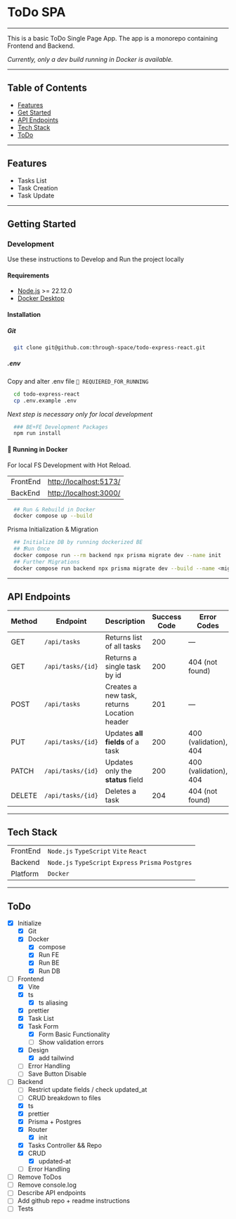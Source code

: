# ToDo SPA
___
This is a basic ToDo Single Page App.
The app is a monorepo containing Frontend and Backend.

*Currently, only a dev build running in Docker is available.*
___

## Table of Contents

- [Features](#features)
- [Get Started](#getting-started)
- [API Endpoints](#api-endpoints)
- [Tech Stack](#tech-stack)
- [ToDo](#todo)

___

## Features
  - Tasks List
  - Task Creation
  - Task Update

___

## Getting Started

### Development

Use these instructions to Develop and Run the project locally

#### Requirements
- [Node.js](https://nodejs.org/en/download) >= 22.12.0
- [Docker Desktop](https://www.docker.com/products/docker-desktop/)

#### Installation

##### Git
```sh
  git clone git@github.com:through-space/todo-express-react.git
```

##### .env
Copy and alter .env file `🚩 REQUIERED_FOR_RUNNING`

```sh
  cd todo-express-react
  cp .env.example .env
```
*Next step is necessary only for local development*
```sh
  ### BE+FE Development Packages
  npm run install
```

#### 🚩 Running in Docker

For local FS Development with Hot Reload.

| |                                                  |
|---|--------------------------------------------------|
| FrontEnd | [http://localhost:5173/](http://localhost:5173/) |
| BackEnd   | [http://localhost:3000/](http://localhost:3000/) |


```sh
  ## Run & Rebuild in Docker
  docker compose up --build
```

Prisma Initialization & Migration

```sh
  ## Initialize DB by running dockerized BE 
  ## ❗️Run Once
  docker compose run --rm backend npx prisma migrate dev --name init
  ## Further Migrations
  docker compose run backend npx prisma migrate dev --build --name <migration-name>
```

___
## API Endpoints

| Method | Endpoint          | Description                                 | Success Code | Error Codes           |
| ------ | ----------------- | ------------------------------------------- | ------------ | --------------------- |
| GET    | `/api/tasks`      | Returns list of all tasks                   | 200          | —                     |
| GET    | `/api/tasks/{id}` | Returns a single task by id                 | 200          | 404 (not found)       |
| POST   | `/api/tasks`      | Creates a new task, returns Location header | 201          | —                     |
| PUT    | `/api/tasks/{id}` | Updates **all fields** of a task            | 200          | 400 (validation), 404 |
| PATCH  | `/api/tasks/{id}` | Updates only the **status** field           | 200          | 400 (validation), 404 |
| DELETE | `/api/tasks/{id}` | Deletes a task                              | 204          | 404 (not found)       |

___

## Tech Stack

|          |                                                      |
|----------|------------------------------------------------------|
| FrontEnd | `Node.js` `TypeScript` `Vite` `React`                |
| Backend  | `Node.js` `TypeScript` `Express` `Prisma` `Postgres` |
| Platform | `Docker`                                             |

___

## ToDo
- [x] Initialize
    - [x] Git
    - [x] Docker
      - [x] compose
      - [x] Run FE
      - [x] Run BE
      - [x] Run DB
- [ ] Frontend
  - [x] Vite
  - [x] ts 
    - [x] ts aliasing
  - [x] prettier 
  - [x] Task List
  - [x] Task Form
    - [x] Form Basic Functionality
    - [ ] Show validation errors
  - [x] Design
      - [x] add tailwind
  - [ ] Error Handling
  - [ ] Save Button Disable
- [ ] Backend
  - [ ] Restrict update fields / check updated_at
  - [ ] CRUD breakdown to files
  - [x] ts
  - [x] prettier
  - [x] Prisma + Postgres
  - [x] Router
    - [x] init
  - [x] Tasks Controller && Repo
  - [x] CRUD
    - [x] updated-at
  - [ ] Error Handling
- [ ] Remove ToDos
- [ ] Remove console.log
- [ ] Describe API endpoints
- [ ] Add github repo + readme instructions
- [ ] Tests
